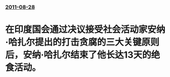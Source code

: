 ### [2011-08-28](/news/2011/08/28/index.md)

##### 
#  在印度国会通过决议接受社会活动家安纳·哈扎尔提出的打击贪腐的三大关键原则后，安纳·哈扎尔结束了他长达13天的绝食活动。



